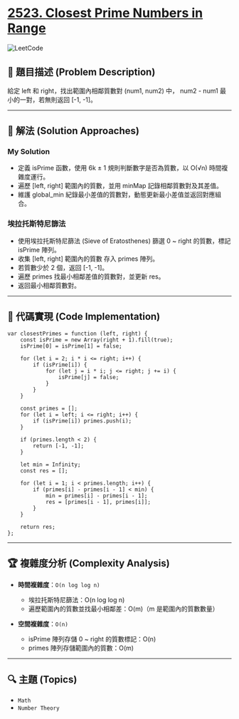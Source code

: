 # [2523. Closest Prime Numbers in Range](https://leetcode.com/problems/closest-prime-numbers-in-range/description/)

![LeetCode](https://leetcode.com/static/images/LeetCode_Sharing.png)

## **📝 題目描述 (Problem Description)**  

給定 left 和 right，找出範圍內相鄰質數對 (num1, num2) 中， num2 - num1 最小的一對，若無則返回 [-1, -1]。

---

## 🚀 **解法 (Solution Approaches)**

### My Solution ###
- 定義 isPrime 函數，使用 6k ± 1 規則判斷數字是否為質數，以 O(√n) 時間複雜度運行。
- 遍歷 [left, right] 範圍內的質數，並用 minMap 記錄相鄰質數對及其差值。
- 維護 global_min 紀錄最小差值的質數對，動態更新最小差值並返回對應組合。

### 埃拉托斯特尼篩法 ###
- 使用埃拉托斯特尼篩法 (Sieve of Eratosthenes) 篩選 0 ~ right 的質數，標記 isPrime 陣列。
- 收集 [left, right] 範圍內的質數 存入 primes 陣列。
- 若質數少於 2 個，返回 [-1, -1]。
- 遍歷 primes 找最小相鄰差值的質數對，並更新 res。
- 返回最小相鄰質數對。

---

## 📌 **代碼實現 (Code Implementation)**
```
var closestPrimes = function (left, right) {
    const isPrime = new Array(right + 1).fill(true);
    isPrime[0] = isPrime[1] = false;

    for (let i = 2; i * i <= right; i++) {
        if (isPrime[i]) {
            for (let j = i * i; j <= right; j += i) {
                isPrime[j] = false;
            }
        }
    }

    const primes = [];
    for (let i = left; i <= right; i++) {
        if (isPrime[i]) primes.push(i);
    }

    if (primes.length < 2) {
        return [-1, -1];
    }

    let min = Infinity;
    const res = [];

    for (let i = 1; i < primes.length; i++) {
        if (primes[i] - primes[i - 1] < min) {
            min = primes[i] - primes[i - 1];
            res = [primes[i - 1], primes[i]];
        }
    }

    return res;
};
```

---

## 🏆 **複雜度分析 (Complexity Analysis)**  

- **時間複雜度**：`O(n log log n)` 
  - 埃拉托斯特尼篩法：O(n log log n)
  - 遍歷範圍內的質數並找最小相鄰差：O(m)（m 是範圍內的質數數量）

- **空間複雜度**：`O(n)`  
  - isPrime 陣列存儲 0 ~ right 的質數標記：O(n)
  - primes 陣列存儲範圍內的質數：O(m)

--- 

## 🔍 **主題 (Topics)**
- `Math`
- `Number Theory`